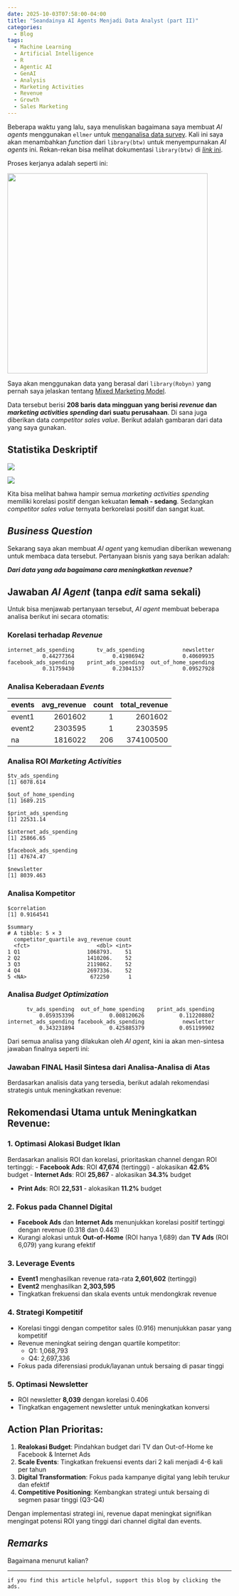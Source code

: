 ```yaml
---
date: 2025-10-03T07:58:00-04:00
title: "Seandainya AI Agents Menjadi Data Analyst (part II)"
categories:
  - Blog
tags:
  - Machine Learning
  - Artificial Intelligence
  - R
  - Agentic AI
  - GenAI
  - Analysis
  - Marketing Activities
  - Revenue
  - Growth
  - Sales Marketing
---
```


Beberapa waktu yang lalu, saya menuliskan bagaimana saya membuat *AI
agents* menggunakan `ellmer` untuk [menganalisa data
survey](https://ikanx101.com/blog/agent-analis-survey/). Kali ini saya
akan menambahkan *function* dari `library(btw)` untuk menyempurnakan *AI
agents* ini. Rekan-rekan bisa melihat dokumentasi `library(btw)` di
[*link* ini](https://posit-dev.github.io/btw/).

Proses kerjanya adalah seperti ini:

<img src="https://raw.githubusercontent.com/ikanx101/ikanx101.github.io/master/_posts/ellmer/post_5/Blank%20diagram.png" width="450" />

Saya akan menggunakan data yang berasal dari `library(Robyn)` yang
pernah saya jelaskan tentang [Mixed Marketing
Model](https://ikanx101.com/blog/practical-mmm/).

Data tersebut berisi **208 baris data mingguan yang berisi *revenue* dan
*marketing activities spending* dari suatu perusahaan**. Di sana juga
diberikan data *competitor sales value*. Berikut adalah gambaran dari
data yang saya gunakan.

## Statistika Deskriptif

![](https://raw.githubusercontent.com/ikanx101/ikanx101.github.io/master/_posts/ellmer/post_5/draft_files/figure-commonmark/unnamed-chunk-2-1.png)

![](https://raw.githubusercontent.com/ikanx101/ikanx101.github.io/master/_posts/ellmer/post_5/draft_files/figure-commonmark/unnamed-chunk-2-2.png)

Kita bisa melihat bahwa hampir semua *marketing activities spending*
memiliki korelasi positif dengan kekuatan **lemah - sedang**. Sedangkan
*competitor sales value* ternyata berkorelasi positif dan sangat kuat.

## *Business Question*

Sekarang saya akan membuat *AI agent* yang kemudian diberikan wewenang
untuk membaca data tersebut. Pertanyaan bisnis yang saya berikan adalah:

***Dari data yang ada bagaimana cara meningkatkan revenue?***

## Jawaban *AI Agent* (tanpa *edit* sama sekali)

Untuk bisa menjawab pertanyaan tersebut, *AI agent* membuat beberapa
analisa berikut ini secara otomatis:

### Korelasi terhadap *Revenue*

    internet_ads_spending       tv_ads_spending            newsletter 
               0.44277364            0.41986942            0.40609935 
    facebook_ads_spending    print_ads_spending  out_of_home_spending 
               0.31759430            0.23041537            0.09527928 

### Analisa Keberadaan *Events*

| events | avg_revenue | count | total_revenue |
|:-------|------------:|------:|--------------:|
| event1 |     2601602 |     1 |       2601602 |
| event2 |     2303595 |     1 |       2303595 |
| na     |     1816022 |   206 |     374100500 |

### Analisa ROI *Marketing Activities*

    $tv_ads_spending
    [1] 6078.614

    $out_of_home_spending
    [1] 1689.215

    $print_ads_spending
    [1] 22531.14

    $internet_ads_spending
    [1] 25866.65

    $facebook_ads_spending
    [1] 47674.47

    $newsletter
    [1] 8039.463

### Analisa Kompetitor

    $correlation
    [1] 0.9164541

    $summary
    # A tibble: 5 × 3
      competitor_quartile avg_revenue count
      <fct>                     <dbl> <int>
    1 Q1                     1068793.    51
    2 Q2                     1410206.    52
    3 Q3                     2119862.    52
    4 Q4                     2697336.    52
    5 <NA>                    672250      1

### Analisa *Budget Optimization*

          tv_ads_spending  out_of_home_spending    print_ads_spending 
              0.059353396           0.008120626           0.112208802 
    internet_ads_spending facebook_ads_spending            newsletter 
              0.343231894           0.425885379           0.051199902 

Dari semua analisa yang dilakukan oleh *AI agent*, kini ia akan
men-sintesa jawaban finalnya seperti ini:

### Jawaban FINAL Hasil Sintesa dari Analisa-Analisa di Atas

Berdasarkan analisis data yang tersedia, berikut adalah rekomendasi
strategis untuk meningkatkan revenue:

## **Rekomendasi Utama untuk Meningkatkan Revenue:**

### 1. **Optimasi Alokasi Budget Iklan**

Berdasarkan analisis ROI dan korelasi, prioritaskan channel dengan ROI
tertinggi: - **Facebook Ads**: ROI **47,674** (tertinggi) - alokasikan
**42.6%** budget - **Internet Ads**: ROI **25,867** - alokasikan
**34.3%** budget  
- **Print Ads**: ROI **22,531** - alokasikan **11.2%** budget

### 2. **Fokus pada Channel Digital**

- **Facebook Ads** dan **Internet Ads** menunjukkan korelasi positif
  tertinggi dengan revenue (0.318 dan 0.443)
- Kurangi alokasi untuk **Out-of-Home** (ROI hanya 1,689) dan **TV Ads**
  (ROI 6,079) yang kurang efektif

### 3. **Leverage Events**

- **Event1** menghasilkan revenue rata-rata **2,601,602** (tertinggi)
- **Event2** menghasilkan **2,303,595**
- Tingkatkan frekuensi dan skala events untuk mendongkrak revenue

### 4. **Strategi Kompetitif**

- Korelasi tinggi dengan competitor sales (0.916) menunjukkan pasar yang
  kompetitif
- Revenue meningkat seiring dengan quartile kompetitor:
  - Q1: 1,068,793
  - Q4: 2,697,336
- Fokus pada diferensiasi produk/layanan untuk bersaing di pasar tinggi

### 5. **Optimasi Newsletter**

- ROI newsletter **8,039** dengan korelasi 0.406
- Tingkatkan engagement newsletter untuk meningkatkan konversi

## **Action Plan Prioritas:**

1.  **Realokasi Budget**: Pindahkan budget dari TV dan Out-of-Home ke
    Facebook & Internet Ads
2.  **Scale Events**: Tingkatkan frekuensi events dari 2 kali menjadi
    4-6 kali per tahun
3.  **Digital Transformation**: Fokus pada kampanye digital yang lebih
    terukur dan efektif
4.  **Competitive Positioning**: Kembangkan strategi untuk bersaing di
    segmen pasar tinggi (Q3-Q4)

Dengan implementasi strategi ini, revenue dapat meningkat signifikan
mengingat potensi ROI yang tinggi dari channel digital dan events.

## *Remarks*

Bagaimana menurut kalian?

------------------------------------------------------------------------

`if you find this article helpful, support this blog by clicking the ads.`
